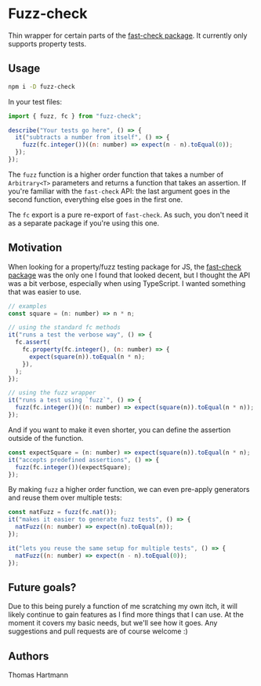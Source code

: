 # Fuzz-check

Thin wrapper for certain parts of the [fast-check
package](https://github.com/dubzzz/fast-check). It currently only
supports property tests.

## Usage

``` bash
npm i -D fuzz-check
```

In your test files:

``` javascript
import { fuzz, fc } from "fuzz-check";

describe("Your tests go here", () => {
  it("subtracts a number from itself", () => {
    fuzz(fc.integer())((n: number) => expect(n - n).toEqual(0));
  });
});
```

The `fuzz` function is a higher order function that takes a number of
`Arbitrary<T>` parameters and returns a function that takes an
assertion. If you're familiar with the `fast-check` API: the last
argument goes in the second function, everything else goes in the first
one.

The `fc` export is a pure re-export of `fast-check`. As such, you don't
need it as a separate package if you're using this one.

## Motivation

When looking for a property/fuzz testing package for JS, the [fast-check
package](https://github.com/dubzzz/fast-check) was the only one I found
that looked decent, but I thought the API was a bit verbose, especially
when using TypeScript. I wanted something that was easier to use.

``` javascript
// examples
const square = (n: number) => n * n;

// using the standard fc methods
it("runs a test the verbose way", () => {
  fc.assert(
    fc.property(fc.integer(), (n: number) => {
      expect(square(n)).toEqual(n * n);
    }),
  );
});

// using the fuzz wrapper
it("runs a test using `fuzz`", () => {
  fuzz(fc.integer())((n: number) => expect(square(n)).toEqual(n * n));
});
```

And if you want to make it even shorter, you can define the assertion
outside of the function.

``` javascript
const expectSquare = (n: number) => expect(square(n)).toEqual(n * n);
it("accepts predefined assertions", () => {
  fuzz(fc.integer())(expectSquare);
});
```

By making `fuzz` a higher order function, we can even pre-apply
generators and reuse them over multiple tests:

``` javascript
const natFuzz = fuzz(fc.nat());
it("makes it easier to generate fuzz tests", () => {
  natFuzz((n: number) => expect(n).toEqual(n));
});

it("lets you reuse the same setup for multiple tests", () => {
  natFuzz((n: number) => expect(n - n).toEqual(0));
});
```

## Future goals?

Due to this being purely a function of me scratching my own itch, it
will likely continue to gain features as I find more things that I can
use. At the moment it covers my basic needs, but we'll see how it goes.
Any suggestions and pull requests are of course welcome :)

## Authors

Thomas Hartmann
